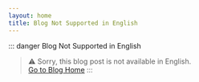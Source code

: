 ```yaml
---
layout: home
title: Blog Not Supported in English
---
```

::: danger Blog Not Supported in English
> ⚠️ Sorry, this blog post is not available in English.<br>
> [Go to Blog Home](/en/blog)
:::
